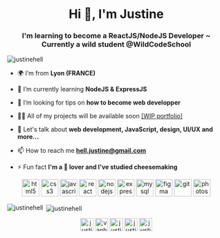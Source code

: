 <h1 align="center">Hi 👋, I'm Justine</h1>
<h3 align="center">I'm learning to become a ReactJS/NodeJS Developer ~ Currently a wild student @WildCodeSchool</h3>

<p align="left"> <img src="https://komarev.com/ghpvc/?username=justinehell" alt="justinehell" /> </p>

- 🌍 I’m from **Lyon (FRANCE)**

- 🌱 I’m currently learning **NodeJS & ExpressJS**

- 🤝 I’m looking for tips on **how to become web developper**

- 👩‍💻 All of my projects will be available soon [[WIP portfolio]]([https://justinehell.fr/])

- 💬 Let's talk about **web development, JavaScript, design, UI/UX and more...**

- 📫 How to reach me **hell.justine@gmail.com**

- ⚡ Fun fact **I'm a 🧀 lover and I've studied cheesemaking**

<p align="center"><img src="https://devicons.github.io/devicon/devicon.git/icons/html5/html5-original-wordmark.svg" alt="html5" width="40" height="40"/> <img src="https://devicons.github.io/devicon/devicon.git/icons/css3/css3-original-wordmark.svg" alt="css3" width="40" height="40"/> <img src="https://devicons.github.io/devicon/devicon.git/icons/javascript/javascript-original.svg" alt="javascript" width="40" height="40"/> <img src="https://devicons.github.io/devicon/devicon.git/icons/react/react-original-wordmark.svg" alt="react" width="40" height="40"/> <img src="https://devicons.github.io/devicon/devicon.git/icons/nodejs/nodejs-original-wordmark.svg" alt="nodejs" width="40" height="40"/> <img src="https://devicons.github.io/devicon/devicon.git/icons/express/express-original-wordmark.svg" alt="express" width="40" height="40"/>  <img src="https://devicons.github.io/devicon/devicon.git/icons/mysql/mysql-original-wordmark.svg" alt="mysql" width="40" height="40"/> <img src="https://www.vectorlogo.zone/logos/figma/figma-icon.svg" alt="figma" width="40" height="40"/> <img src="https://www.vectorlogo.zone/logos/git-scm/git-scm-icon.svg" alt="git" width="40" height="40"/> <img src="https://devicons.github.io/devicon/devicon.git/icons/photoshop/photoshop-plain.svg" alt="photoshop" width="40" height="40"/> </p>

<p><img align="left" src="https://github-readme-stats.vercel.app/api/top-langs/?username=justinehell&layout=compact" alt="justinehell" /></p>

<p>&nbsp;<img align="center" src="https://github-readme-stats.vercel.app/api?username=justinehell&show_icons=true" alt="justinehell" /></p>

<p align="center">
<a href="https://codepen.io/justinehell2912" target="blank"><img align="center" src="https://cdn.jsdelivr.net/npm/simple-icons@3.0.1/icons/codepen.svg" alt="justinehell2912" height="30" width="30" /></a>
<a href="https://twitter.com/vanhelsing2912" target="blank"><img align="center" src="https://cdn.jsdelivr.net/npm/simple-icons@3.0.1/icons/twitter.svg" alt="vanhelsing2912" height="30" width="30" /></a>
<a href="https://linkedin.com/in/justinehell" target="blank"><img align="center" src="https://cdn.jsdelivr.net/npm/simple-icons@3.0.1/icons/linkedin.svg" alt="justinehell" height="30" width="30" /></a>
<a href="https://codesandbox.com/justinehell" target="blank"><img align="center" src="https://cdn.jsdelivr.net/npm/simple-icons@3.0.1/icons/codesandbox.svg" alt="justinehell" height="30" width="30" /></a>
<a href="https://instagram.com/justine_vhll" target="blank"><img align="center" src="https://cdn.jsdelivr.net/npm/simple-icons@3.0.1/icons/instagram.svg" alt="justine_vhll" height="30" width="30" /></a>
</p>
